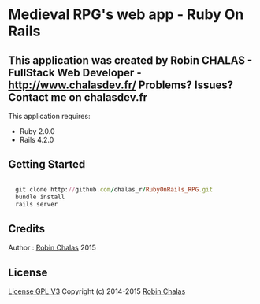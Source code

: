 Medieval RPG's web app - Ruby On Rails
================

This application was created by Robin CHALAS - FullStack Web Developer -  http://www.chalasdev.fr/
Problems? Issues?
Contact me on chalasdev.fr
-------------

This application requires:

- Ruby 2.0.0
- Rails 4.2.0

Getting Started
---------------

```ruby

  git clone http://github.com/chalas_r/RubyOnRails_RPG.git
  bundle install
  rails server

```
Credits
-------

Author : [Robin Chalas](http://www.chalasdev.fr/) 2015

License
-------

[License GPL V3](http://opensource.org/licenses/GPL-3.0)
Copyright (c) 2014-2015 [Robin Chalas](http://www.chaladev.fr/)
